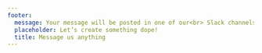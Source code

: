 ```yaml
---
footer:
  message: Your message will be posted in one of our<br> Slack channels.
  placeholder: Let’s create something dope!
  title: Message us anything
---
```


